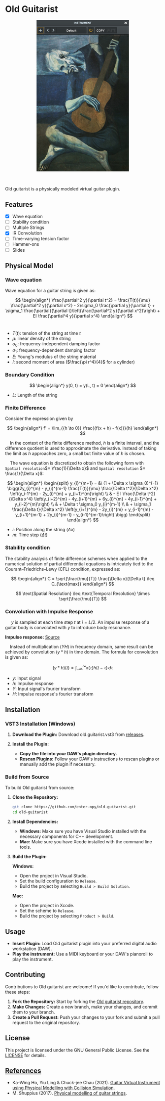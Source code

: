 <h1>Old Guitarist</h2>

<p align="center"><img src="res/Screenshot.png" width="300"></p>

<br>

<p>
    Old guitarist is a physically modeled virtual guitar plugin.
</p>

## Features
- [x] Wave equation
- [ ] Stability condition
- [ ] Multiple Strings
- [x] IR Convolution
- [ ] Time-varying tension factor
- [ ] Hammer-ons
- [ ] Slides

## Physical Model

### Wave equation
Wave equation for a guitar string is given as:

$$
\begin{align*}
\frac{\partial^2 y}{\partial t^2} = \frac{T(t)}{\mu} \frac{\partial^2 y}{\partial x^2} - 2\sigma_0 \frac{\partial y}{\partial t} + \sigma_1 \frac{\partial}{\partial t}\left(\frac{\partial^2 y}{\partial x^2}\right) + EI \frac{\partial^4 y}{\partial x^4}
\end{align*}
$$
<br>

- $T(t)$: tension of the string at time $t$
- $\mu$: linear density of the string
- $\sigma_0$: frequency-independent damping factor
- $\sigma_1$: frequency-dependent damping factor
- $E$: Young's modulus of the string material
- $I$: second moment of area ($\frac{\pi r^4}{4}$ for a cylinder)

### Boundary Condition
$$
\begin{align*}
y(0, t) = y(L, t) = 0
\end{align*}
$$

- $L$: Length of the string

### Finite Difference
Consider the expression given by

$$
\begin{align*}
f' = \lim_{{h \to 0}} \frac{{f(x + h) - f(x)}}{h}
\end{align*}
$$

&nbsp;&nbsp;&nbsp;&nbsp;In the context of the finite difference method, $h$ is a finite interval, and the difference quotient is used to approximate the derivative. Instead of taking the limit as $h$ approaches zero, a small but finite value of $h$ is chosen.

&nbsp;&nbsp;&nbsp;&nbsp;The wave equation is discretized to obtain the following form with `Spatial resolution`$= \frac{1}{\Delta x}$ and `Spatial resolution` $= \frac{1}{\Delta x}$:

$$
\begin{align*}
\begin{split}
y_{i}^{m+1} = &\ (1 + \Delta x \sigma_0)^{-1} \bigg(2y_{i}^{m} - y_{i}^{m-1} \frac{T(t)}{\mu} \frac{\Delta t^2}{\Delta x^2} \left(y_i-1^{m} - 2y_{i}^{m} + y_{i+1}^{m}\right) \\
& - E I \frac{\Delta t^2}{\Delta x^4} \left(y_{i+2}^{m} - 4y_{i+1}^{m} + 6y_{i}^{m} - 4y_{i-1}^{m} + y_{i-2}^{m}\right) \\
& + \Delta t \sigma_0 y_{i}^{m-1} \\
& + \sigma_1 \frac{\Delta t}{\Delta x^2} \left(y_{i+1}^{m} - 2y_{i}^{m} + y_{i-1}^{m} - y_{i+1}^{m-1} + 2y_{i}^{m-1} - y_{i-1}^{m-1}\right) \bigg)
\end{split}
\end{align*}
$$

- $i$: Position along the string ($\Delta x$)
- $m$: Time step ($\Delta t$)

### Stability condition
The stability analysis of finite difference schemes when applied to the numerical solution of partial differential equations is intricately tied to the Courant–Friedrichs–Lewy (CFL) condition, expressed as:

$$
\begin{align*}
C = \sqrt{\frac{\mu}{T}} \frac{\Delta x}{\Delta t} \leq C_{\text{max}}
\end{align*}
$$

$$
\text{Spatial Resolution} \leq \text{Temporal Resolution} \times \sqrt{\frac{\mu}{T}}
$$

### Convolution with Impulse Response

&nbsp;&nbsp;&nbsp;&nbsp; $y$ is sampled at each time step $t$ at $i=L/2$. An impulse response of a guitar body is convoluted with $y$ to introduce body resonance.

**Impulse response:** [Source](https://ccrma.stanford.edu/~jiffer8/420/project.html)

&nbsp;&nbsp;&nbsp;&nbsp;Instead of multiplication ($YH$) in frequency domain, same result can be achieved by convolution ($y*h$) in time domain. The formula for convolution is given as:

$$
(y * h)(t) = \int_{-\infty}^{\infty} x(\tau) h(t - \tau) \, d\tau
$$

- $y$: Input signal
- $h$: Impulse response
- $Y$: Input signal's fourier transform
- $H$: Impulse response's fourier transform

## Installation
### VST3 Installation (Windows)

1. **Download the Plugin:** Download old.guitarist.vst3 from [releases](https://github.com/enter-opy/old-guitarist/releases).

2. **Install the Plugin:**
   - **Copy the file into your DAW's plugin directory.**
   - **Rescan Plugins:** Follow your DAW's instructions to rescan plugins or manually add the plugin if necessary.

### Build from Source
To build Old guitarist from source:

1. **Clone the Repository:**
   ```bash
   git clone https://github.com/enter-opy/old-guitarist.git
   cd old-guitarist
2. **Install Dependencies:**
   - **Windows:** Make sure you have Visual Studio installed with the necessary components for C++ development.
   - **Mac:** Make sure you have Xcode installed with the command line tools.

3. **Build the Plugin:**

   **Windows:**
   - Open the project in Visual Studio.
   - Set the build configuration to `Release`.
   - Build the project by selecting `Build > Build Solution`.

   **Mac:**
   - Open the project in Xcode.
   - Set the scheme to `Release`.
   - Build the project by selecting `Product > Build`.
## Usage
- **Insert Plugin:** Load Old guitarist plugin into your preferred digital audio workstation (DAW).
- **Play the instrument:** Use a MIDI keyboard or your DAW's pianoroll to play the instrument.

## Contributing
Contributions to Old guitarist are welcome! If you'd like to contribute, follow these steps:
1. **Fork the Repository:** Start by forking the [Old guitarist repository](https://github.com/enter-opy/old-guitarist).
2. **Make Changes:** Create a new branch, make your changes, and commit them to your branch.
3. **Create a Pull Request:** Push your changes to your fork and submit a pull request to the original repository.
## License
This project is licensed under the GNU General Public License. See the [LICENSE](https://github.com/enter-opy/old-guitarist/blob/main/LICENSE) for details.

<h2><u>References</u></h2>

- Ka-Wing Ho, Yiu Ling & Chuck-jee Chau (2021). [Guitar Virtual Instrument using Physical Modelling with Collision Simulation](https://www.researchgate.net/publication/346562874_Guitar_Virtual_Instrument_using_Physical_Modelling_with_Collision_Simulation).</a><br>
- M. Shuppius (2017). [Physical modelling of guitar strings](https://www.youtube.com/watch?v=sxt5rxF_PdI).
</ul>